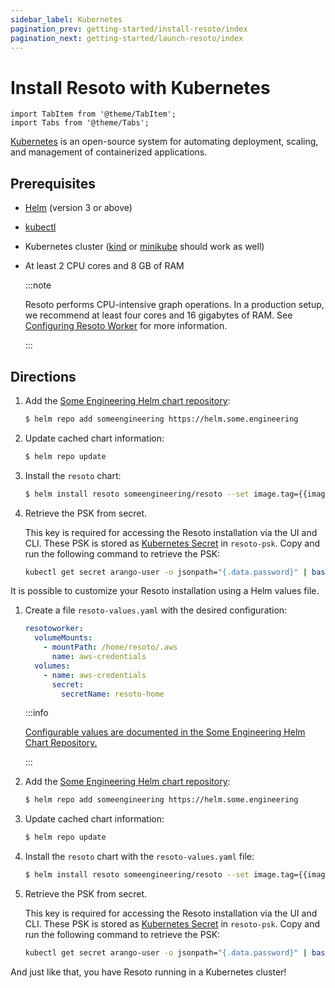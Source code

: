 ```yaml
---
sidebar_label: Kubernetes
pagination_prev: getting-started/install-resoto/index
pagination_next: getting-started/launch-resoto/index
---
```


# Install Resoto with Kubernetes

```mdx-code-block
import TabItem from '@theme/TabItem';
import Tabs from '@theme/Tabs';
```

[Kubernetes](https://kubernetes.io) is an open-source system for automating deployment, scaling, and management of containerized applications.

## Prerequisites

- [Helm](https://helm.sh) (version 3 or above)

- [kubectl](https://kubernetes.io/docs/tasks/tools/#kubectl)

- Kubernetes cluster ([kind](https://kind.sigs.k8s.io) or [minikube](https://minikube.sigs.k8s.io) should work as well)

- At least 2 CPU cores and 8 GB of RAM

  :::note

  Resoto performs CPU-intensive graph operations. In a production setup, we recommend at least four cores and 16 gigabytes of RAM. See [Configuring Resoto Worker](../../reference/configuration/worker.md#multi-core-machines) for more information.

  :::

## Directions

<Tabs groupId="installation-method">
<TabItem value="default" label="Default Installation">

1. Add the [Some Engineering Helm chart repository](https://helm.some.engineering):

   ```bash
   $ helm repo add someengineering https://helm.some.engineering
   ```

2. Update cached chart information:

   ```bash
   $ helm repo update
   ```

3. Install the `resoto` chart:

   ```bash
   $ helm install resoto someengineering/resoto --set image.tag={{imageTag}}
   ```

4. Retrieve the PSK from secret.

   This key is required for accessing the Resoto installation via the UI and CLI. These PSK is stored as [Kubernetes Secret](https://kubernetes.io/docs/concepts/configuration/secret) in `resoto-psk`. Copy and run the following command to retrieve the PSK:

   ```bash
   kubectl get secret arango-user -o jsonpath="{.data.password}" | base64 --decode
   ```

</TabItem>
<TabItem value="customized" label="Customized Installation">

It is possible to customize your Resoto installation using a Helm values file.

1. Create a file `resoto-values.yaml` with the desired configuration:

   ```yaml title="Example configuration that mounts AWS credentials from a Kubernetes Secret"
   resotoworker:
     volumeMounts:
       - mountPath: /home/resoto/.aws
         name: aws-credentials
     volumes:
       - name: aws-credentials
         secret:
           secretName: resoto-home
   ```

   :::info

   [Configurable values are documented in the Some Engineering Helm Chart Repository.](https://github.com/someengineering/helm-charts/blob/main/someengineering/resoto/README.md#values)

   :::

2. Add the [Some Engineering Helm chart repository](https://helm.some.engineering):

   ```bash
   $ helm repo add someengineering https://helm.some.engineering
   ```

3. Update cached chart information:

   ```bash
   $ helm repo update
   ```

4. Install the `resoto` chart with the `resoto-values.yaml` file:

   ```bash
   $ helm install resoto someengineering/resoto --set image.tag={{imageTag}} -f resoto-values.yaml
   ```

5. Retrieve the PSK from secret.

   This key is required for accessing the Resoto installation via the UI and CLI. These PSK is stored as [Kubernetes Secret](https://kubernetes.io/docs/concepts/configuration/secret) in `resoto-psk`. Copy and run the following command to retrieve the PSK:

   ```bash
   kubectl get secret arango-user -o jsonpath="{.data.password}" | base64 --decode
   ```

</TabItem>
</Tabs>

And just like that, you have Resoto running in a Kubernetes cluster!
